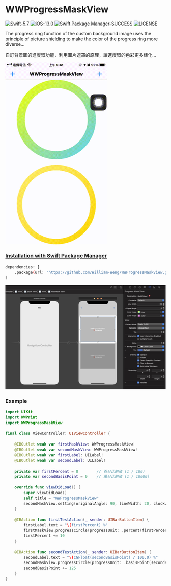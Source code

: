 # WWProgressMaskView

[![Swift-5.7](https://img.shields.io/badge/Swift-5.7-orange.svg?style=flat)](https://developer.apple.com/swift/) [![iOS-13.0](https://img.shields.io/badge/iOS-13.0-pink.svg?style=flat)](https://developer.apple.com/swift/) [![Swift Package Manager-SUCCESS](https://img.shields.io/badge/Swift_Package_Manager-SUCCESS-blue.svg?style=flat)](https://developer.apple.com/swift/) [![LICENSE](https://img.shields.io/badge/LICENSE-MIT-yellow.svg?style=flat)](https://developer.apple.com/swift/)

The progress ring function of the custom background image uses the principle of picture shielding to make the color of the progress ring more diverse...

自訂背景圖的進度環功能，利用圖片遮罩的原理，讓進度環的色彩更多樣化…

![](./Example.gif)

### [Installation with Swift Package Manager](https://medium.com/彼得潘的-swift-ios-app-開發問題解答集/使用-spm-安裝第三方套件-xcode-11-新功能-2c4ffcf85b4b)
```bash
dependencies: [
    .package(url: "https://github.com/William-Weng/WWProgressMaskView.git", .upToNextMajor(from: "1.0.0"))
]
```

![](./IBDesignable.png)

### Example
```swift
import UIKit
import WWPrint
import WWProgressMaskView

final class ViewController: UIViewController {

    @IBOutlet weak var firstMaskView: WWProgressMaskView!
    @IBOutlet weak var secondMaskView: WWProgressMaskView!
    @IBOutlet weak var firstLabel: UILabel!
    @IBOutlet weak var secondLabel: UILabel!
    
    private var firstPercent = 0        // 百分比的值 (1 / 100)
    private var secondBasisPoint = 0    // 萬分比的值 (1 / 10000)
    
    override func viewDidLoad() {
        super.viewDidLoad()
        self.title = "WWProgressMaskView"
        secondMaskView.setting(originalAngle: 90, lineWidth: 20, clockwise: false, lineCap: .round, innerImage: nil, outerImage: nil)
    }
    
    @IBAction func firstTestAction(_ sender: UIBarButtonItem) {
        firstLabel.text = "\(firstPercent) %"
        firstMaskView.progressCircle(progressUnit: .percent(firstPercent))
        firstPercent += 10
    }
    
    @IBAction func secondTestAction(_ sender: UIBarButtonItem) {
        secondLabel.text = "\(CGFloat(secondBasisPoint) / 100.0) %"
        secondMaskView.progressCircle(progressUnit: .basisPoint(secondBasisPoint))
        secondBasisPoint += 125
    }
}
```
